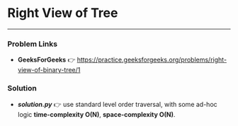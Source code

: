 # Right View of Tree

---

### Problem Links
- **__GeeksForGeeks__** :point_right: https://practice.geeksforgeeks.org/problems/right-view-of-binary-tree/1

### Solution
- **_solution.py_** :point_right: use standard level order traversal, with some ad-hoc logic **time-complexity O(N)**, **space-complexity O(N)**.

